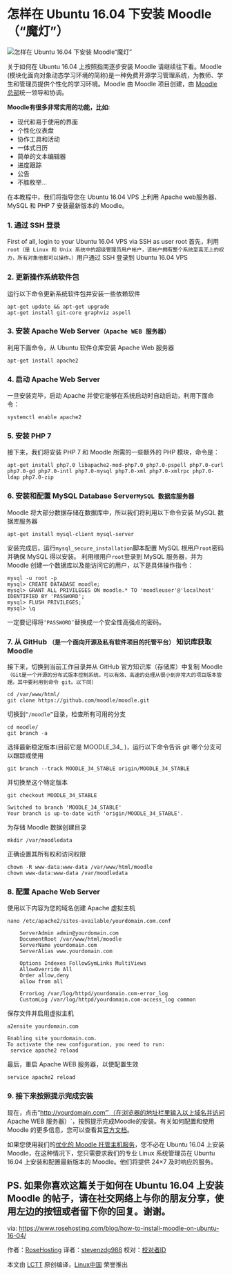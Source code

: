 怎样在 Ubuntu 16.04 下安装 Moodle（“魔灯”）
======
![怎样在 Ubuntu 16.04 下安装 Moodle```“魔灯”```][1]

关于如何在 Ubuntu 16.04 上按照指南逐步安装 Moodle 请继续往下看。Moodle (模块化面向对象动态学习环境的简称)是一种免费开源学习管理系统，为教师、学生和管理员提供个性化的学习环境。Moodle 由 Moodle 项目创建，由 [Moodle 总部][2]统一领导和协调。

**Moodle有很多非常实用的功能，比如:**

  * 现代和易于使用的界面
  * 个性化仪表盘
  * 协作工具和活动
  * 一体式日历
  * 简单的文本编辑器
  * 进度跟踪
  * 公告
  * 不胜枚举…

在本教程中，我们将指导您在 Ubuntu 16.04 VPS 上利用 Apache web服务器、MySQL 和 PHP 7 安装最新版本的 Moodle。
### 1. 通过 SSH 登录

First of all, login to your Ubuntu 16.04 VPS via SSH as user root
首先，利用```root（是 Linux 和 Unix 系统中的超级管理员用户帐户，该帐户拥有整个系统至高无上的权力，所有对象他都可以操作。）```用户通过 SSH  登录到 Ubuntu 16.04 VPS
### 2. 更新操作系统软件包

运行以下命令更新系统软件包并安装一些依赖软件
```
apt-get update && apt-get upgrade
apt-get install git-core graphviz aspell
```

### 3. 安装 Apache Web Server```（Apache WEB 服务器）```

利用下面命令，从 Ubuntu 软件仓库安装 Apache Web 服务器
```
apt-get install apache2
```

### 4. 启动 Apache Web Server

一旦安装完毕，启动 Apache 并使它能够在系统启动时自动启动，利用下面命令：
```
systemctl enable apache2
```

### 5. 安装 PHP 7

接下来，我们将安装 PHP 7 和 Moodle 所需的一些额外的 PHP 模块，命令是：
```
apt-get install php7.0 libapache2-mod-php7.0 php7.0-pspell php7.0-curl php7.0-gd php7.0-intl php7.0-mysql php7.0-xml php7.0-xmlrpc php7.0-ldap php7.0-zip
```

### 6. 安装和配置 MySQL Database Server```MySQL 数据库服务器```

Moodle 将大部分数据存储在数据库中，所以我们将利用以下命令安装 MySQL 数据库服务器
```
apt-get install mysql-client mysql-server
```
安装完成后，运行`mysql_secure_installation`脚本配置 MySQL 根用户```root```密码并确保 MySQL 得以安装。
利用根用户```root```登录到 MySQL 服务器，并为 Moodle 创建一个数据库以及能访问它的用户，以下是具体操作指令：
```
mysql -u root -p
mysql> CREATE DATABASE moodle;
mysql> GRANT ALL PRIVILEGES ON moodle.* TO 'moodleuser'@'localhost' IDENTIFIED BY 'PASSWORD';
mysql> FLUSH PRIVILEGES;
mysql> \q
```

一定要记得将`‘PASSWORD’`替换成一个安全性高强点的密码。

### 7. 从 GitHub ```（是一个面向开源及私有软件项目的托管平台）``` 知识库获取 Moodle

接下来，切换到当前工作目录并从 GitHub 官方知识库（存储库）中复制 Moodle`（Git是一个开源的分布式版本控制系统，可以有效、高速的处理从很小到非常大的项目版本管理。其中要利用到命令 git。以下同）`
```
cd /var/www/html/
git clone https://github.com/moodle/moodle.git
```

切换到`“/moodle”`目录，检查所有可用的分支
```
cd moodle/
git branch -a
```

选择最新稳定版本(目前它是 MOODLE_34_ )，运行以下命令告诉 git 哪个分支可以跟踪或使用
```
git branch --track MOODLE_34_STABLE origin/MOODLE_34_STABLE
```

并切换至这个特定版本
```
git checkout MOODLE_34_STABLE

Switched to branch 'MOODLE_34_STABLE'
Your branch is up-to-date with 'origin/MOODLE_34_STABLE'.
```

为存储 Moodle 数据创建目录
```
mkdir /var/moodledata
```

正确设置其所有权和访问权限
```
chown -R www-data:www-data /var/www/html/moodle
chown www-data:www-data /var/moodledata
```

### 8. 配置 Apache Web Server

使用以下内容为您的域名创建 Apache 虚拟主机
```
nano /etc/apache2/sites-available/yourdomain.com.conf

 	ServerAdmin admin@yourdomain.com
 	DocumentRoot /var/www/html/moodle
 	ServerName yourdomain.com
 	ServerAlias www.yourdomain.com

	Options Indexes FollowSymLinks MultiViews
	AllowOverride All
	Order allow,deny
	allow from all

 	ErrorLog /var/log/httpd/yourdomain.com-error_log
 	CustomLog /var/log/httpd/yourdomain.com-access_log common

```

保存文件并启用虚拟主机
```
a2ensite yourdomain.com

Enabling site yourdomain.com.
To activate the new configuration, you need to run:
 service apache2 reload
```

最后，重启 Apache WEB 服务器，以使配置生效
```
service apache2 reload
```

### 9. 接下来按照提示完成安装

现在，点击“http://yourdomain.com”`（在浏览器的地址栏里输入以上域名并访问 Apache WEB 服务器）`，按照提示完成Moodle的安装。有关如何配置和使用  Moodle 的更多信息，您可以查看其[官方文档][4]。

如果您使用我们的[优化的 Moodle 托管主机服务][5]，您不必在 Ubuntu 16.04 上安装 Moodle，在这种情况下，您只需要求我们的专业 Linux 系统管理员在 Ubuntu 16.04 上安装和配置最新版本的 Moodle。他们将提供 24×7 及时响应的服务。

**PS.** 如果你喜欢这篇关于如何在 Ubuntu 16.04 上安装 Moodle 的帖子，请在社交网络上与你的朋友分享，使用左边的按钮或者留下你的回复。谢谢。
--------------------------------------------------------------------------------

via: https://www.rosehosting.com/blog/how-to-install-moodle-on-ubuntu-16-04/

作者：[RoseHosting][a]
译者：[stevenzdg988](https://github.com/stevenzdg988)
校对：[校对者ID](https://github.com/校对者ID)

本文由 [LCTT](https://github.com/LCTT/TranslateProject) 原创编译，[Linux中国](https://linux.cn/) 荣誉推出

[a]:https://www.rosehosting.com
[1]:https://www.rosehosting.com/blog/wp-content/uploads/2017/12/How-to-Install-Moodle-on-Ubuntu-16.04.jpg
[2]:https://moodle.com/hq
[3]:https://www.rosehosting.com/cdn-cgi/l/email-protection
[4]:https://docs.moodle.org/34/en/Main_page
[5]:https://www.rosehosting.com/moodle-hosting.html
